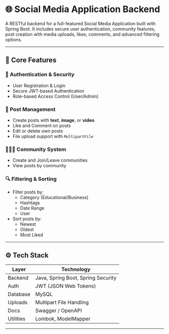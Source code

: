 # 🌐 Social Media Application Backend

A RESTful backend for a full-featured Social Media Application built with Spring Boot. It includes secure user authentication, community features, post creation with media uploads, likes, comments, and advanced filtering options.

---

## 🚀 Core Features

### 🔐 Authentication & Security
- User Registration & Login
- Secure JWT-based Authentication
- Role-based Access Control (User/Admin)

### 📝 Post Management
- Create posts with **text**, **image**, or **video**
- Like and Comment on posts
- Edit or delete own posts
- File upload support with `MultipartFile`

### 🧑‍🤝‍🧑 Community System
- Create and Join/Leave communities
- View posts by community

### 🔍 Filtering & Sorting
- Filter posts by:
  - Category (Educational/Business)
  - Hashtags
  - Date Range
  - User
- Sort posts by:
  - Newest
  - Oldest
  - Most Liked

---

## ⚙️ Tech Stack

| Layer       | Technology                          |
|-------------|--------------------------------------|
| Backend     | Java, Spring Boot, Spring Security   |
| Auth        | JWT (JSON Web Tokens)                |
| Database    | MySQL                                |
| Uploads     | Multipart File Handling              |
| Docs        | Swagger / OpenAPI                    |
| Utilities   | Lombok, ModelMapper                  |

---


